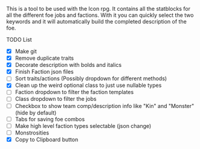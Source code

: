 ﻿This is a tool to be used with the Icon rpg. It contains all the statblocks for all the different foe jobs and factions. With it you can quickly select the two keywords and it will automatically build the completed description of the foe.

TODO List
- [X] Make git
- [X] Remove duplicate traits
- [X] Decorate description with bolds and italics
- [X] Finish Faction json files
- [ ] Sort traits/actions (Possibly dropdown for different methods)
- [X] Clean up the weird optional class to just use nullable types
- [ ] Faction dropdown to filter the faction templates
- [ ] Class dropdown to filter the jobs
- [ ] Checkbox to show team comp/description info like "Kin" and "Monster" (hide by default)
- [ ] Tabs for saving foe combos
- [ ] Make high level faction types selectable (json change)
- [ ] Monstrosities
- [X] Copy to Clipboard button